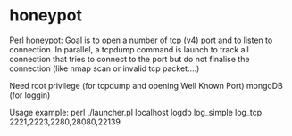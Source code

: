 honeypot
========

Perl honeypot:
Goal is to open a number of tcp (v4) port and to listen to connection.
In parallel, a tcpdump command is launch to track all connection that tries to connect to the port but do not finalise the connection (like nmap scan or invalid tcp packet....)

Need
root privilege (for tcpdump and opening Well Known Port)
mongoDB (for loggin)

Usage example:
 perl ./launcher.pl localhost logdb log_simple log_tcp 2221,2223,2280,28080,22139
